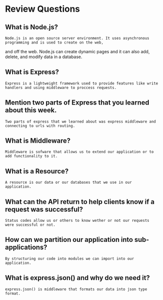 # Review Questions

## What is Node.js?
    Node.js is an open source server environment. It uses asynchronous programming and is used to create on the web,
and off the web. Node.js can create dynamic pages and it can also add, delete, and modify data in a database.

## What is Express?
	Express is a lightweight framework used to provide features like write handlers and using middleware to proccess requests.

## Mention two parts of Express that you learned about this week.
    Two parts of express that we learned about was express middleware and connecting to urls with routing.

## What is Middleware?
	Middleware is sofware that allows us to extend our application or to add functionality to it.

## What is a Resource?
    A resource is our data or our databases that we use in our application.

## What can the API return to help clients know if a request was successful?
	Status codes allow us or others to know wether or not our requests were successful or not.

## How can we partition our application into sub-applications?
	By structuring our code into modules we can import into our application.

## What is express.json() and why do we need it?
	express.json() is middleware that formats our data into json type format.